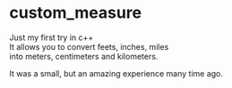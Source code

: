 # custom_measure
Just my first try in c++<br>
It allows you to convert feets, inches, miles <br>
into meters, centimeters and kilometers.<br>

It was a small, but an amazing experience many time ago.
